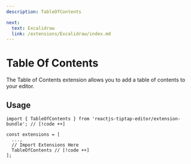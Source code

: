 ```yaml
---
description: TableOfContents

next:
  text: Excalidraw
  link: /extensions/Excalidraw/index.md
---
```


# Table Of Contents

 The Table of Contents extension allows you to add a table of contents to your editor.

## Usage

```tsx
import { TableOfContents } from 'reactjs-tiptap-editor/extension-bundle'; // [!code ++]

const extensions = [
  ...,
  // Import Extensions Here
  TableOfContents // [!code ++]
];
```
